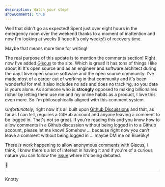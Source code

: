 ```yaml
---
description: Watch your step!
showComments: true
---
```


Well that didn't go as expected! Spent just over eight hours in the emergency room over the weekend thanks to a moment of inattention and now I'm looking at weeks (I hope it's only weeks!) of recovery time.

Maybe that means more time for writing!

The real purpose of this update is to mention the comments section!  Right now I've added [Giscus](https://giscus.app/) to the site.  Which is great!  It has tons of things I like about it!  It's open source and as an engineer and software architect during the day I love open source software and the open source community.  I've made most of a career out of working in that community and it's been wonderful for me!  It also includes no ads and does no tracking, so you data is yours alone.  As someone who is **strongly** opposed to making billionaires richer by letting them use me and my online habits as a product, I love this even more.  So I'm philosophically aligned with this comment system.

*Unfortunately*, right now it's all built upon [Github Discussions](https://docs.github.com/en/discussions) and that, as far as I can tell, requires a GitHub account and anyone leaving a comment to be logged in.  That's not so great.  If you're reading this and you know how to allow comments in a Github discussion without being logged in to a Github account, please let me know!  Somehow … because right now you can't leave a comment without being logged in … maybe DM me on BlueSky!

There *is* work happening to allow anonymous comments with Giscus, I think, I know there's a lot of interest in having it and if you're of a curious nature you can follow the [issue](https://github.com/giscus/giscus/issues/65) where it's being debated.

🤕
***
<signature>Knotty</signature>

<script src="https://giscus.app/client.js"
        data-repo="knottybiscotti/treats-and-sweets"
        data-repo-id="R_kgDOOYpDQw"
        data-category="Announcements"
        data-category-id="DIC_kwDOOYpDQ84CpQ5d"
        data-mapping="pathname"
        data-strict="1"
        data-reactions-enabled="1"
        data-emit-metadata="0"
        data-input-position="bottom"
        data-theme="https://raw.githubusercontent.com/knottybiscotti/treats-and-sweets/refs/heads/main/custom.css"
        data-lang="en"
        data-loading="lazy"
        crossorigin="anonymous"
        async>
</script>